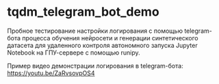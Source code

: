 # tqdm_telegram_bot_demo
Пробное тестирование настройки логирования с помощью telegram-бота процесса обучения нейросети и генерации синтетического датасета для удаленного контроля автономного запуска Jupyter Notebook на ГПУ-сервере с помощью runipy.

Пример видео демонстрации логирования в telegram-бота: https://youtu.be/ZaRvsovpOS4
